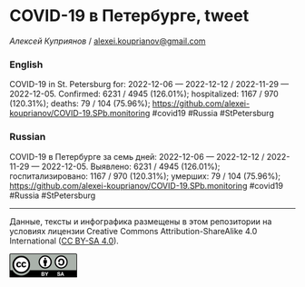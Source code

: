 COVID-19 в Петербурге, tweet
============================

*Алексей Куприянов* /
<a href="mailto:alexei.kouprianov@gmail.com" class="email">alexei.kouprianov@gmail.com</a>

### English

COVID-19 in St. Petersburg for: 2022-12-06 — 2022-12-12 / 2022-11-29 —
2022-12-05. Сonfirmed: 6231 / 4945 (126.01%); hospitalized: 1167 / 970
(120.31%); deaths: 79 / 104 (75.96%);
<a href="https://github.com/alexei-kouprianov/COVID-19.SPb.monitoring" class="uri">https://github.com/alexei-kouprianov/COVID-19.SPb.monitoring</a>
\#covid19 \#Russia \#StPetersburg

### Russian

COVID-19 в Петербурге за семь дней: 2022-12-06 — 2022-12-12 / 2022-11-29
— 2022-12-05. Выявлено: 6231 / 4945 (126.01%); госпитализировано: 1167 /
970 (120.31%); умерших: 79 / 104 (75.96%);
<a href="https://github.com/alexei-kouprianov/COVID-19.SPb.monitoring" class="uri">https://github.com/alexei-kouprianov/COVID-19.SPb.monitoring</a>
\#covid19 \#Russia \#StPetersburg

------------------------------------------------------------------------

Данные, тексты и инфографика размещены в этом репозитории на условиях
лицензии Creative Commons Attribution-ShareAlike 4.0 International ([CC
BY-SA 4.0](https://creativecommons.org/licenses/by-sa/4.0/)).

![](../misc/CC-BY-SA-icon.png "CC-BY-SA")
